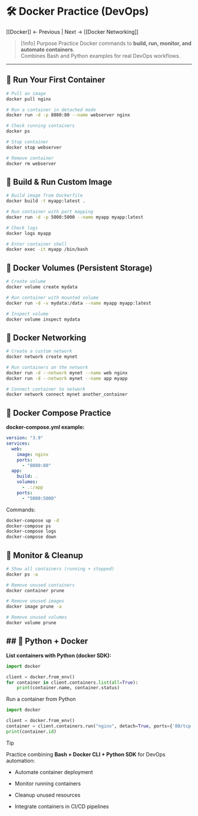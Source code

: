 # 🛠 Docker Practice (DevOps)

[[Docker]] ← Previous | Next → [[Docker Networking]]

> [!info] Purpose
Practice Docker commands to **build, run, monitor, and automate containers**.  
Combines Bash and Python examples for real DevOps workflows.

---

## 🔹 Run Your First Container
```bash
# Pull an image
docker pull nginx

# Run a container in detached mode
docker run -d -p 8080:80 --name webserver nginx

# Check running containers
docker ps

# Stop container
docker stop webserver

# Remove container
docker rm webserver
```

## 🔹 Build & Run Custom Image

```bash
# Build image from Dockerfile
docker build -t myapp:latest .

# Run container with port mapping
docker run -d -p 5000:5000 --name myapp myapp:latest

# Check logs
docker logs myapp

# Enter container shell
docker exec -it myapp /bin/bash
```

## 🔹 Docker Volumes (Persistent Storage)

```bash
# Create volume
docker volume create mydata

# Run container with mounted volume
docker run -d -v mydata:/data --name myapp myapp:latest

# Inspect volume
docker volume inspect mydata
```

## 🔹 Docker Networking

```bash 
# Create a custom network
docker network create mynet

# Run containers on the network
docker run -d --network mynet --name web nginx
docker run -d --network mynet --name app myapp

# Connect container to network
docker network connect mynet another_container
```

## 🔹 Docker Compose Practice

**docker-compose.yml example:**

```yaml
version: "3.9"
services:
  web:
    image: nginx
    ports:
      - "8080:80"
  app:
    build: .
    volumes:
      - .:/app
    ports:
      - "5000:5000"

```

Commands:

```bash
docker-compose up -d
docker-compose ps
docker-compose logs
docker-compose down
```

## 🔹 Monitor & Cleanup

```bash
# Show all containers (running + stopped)
docker ps -a

# Remove unused containers
docker container prune

# Remove unused images
docker image prune -a

# Remove unused volumes
docker volume prune
```

## ## 🔹 Python + Docker

**List containers with Python (docker SDK):**
```python
import docker

client = docker.from_env()
for container in client.containers.list(all=True):
    print(container.name, container.status)
```

Run a container from Python

```python
import docker

client = docker.from_env()
container = client.containers.run("nginx", detach=True, ports={'80/tcp': 8080})
print(container.id)
```

> [!tip]  
> Practice combining **Bash + Docker CLI + Python SDK** for DevOps automation:

- Automate container deployment
    
- Monitor running containers
    
- Cleanup unused resources
    
- Integrate containers in CI/CD pipelines